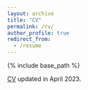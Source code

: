 ```yaml
---
layout: archive
title: "CV"
permalink: /cv/
author_profile: true
redirect_from:
  - /resume
---
```


{% include base_path %}

[CV](http://xueyue-sherry-zhang.github.io/files/CV_website.pdf) updated in April 2023.